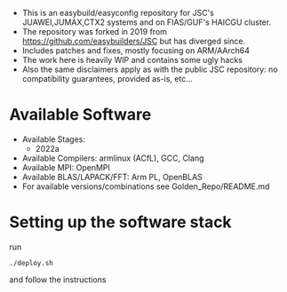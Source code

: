 

* This is an easybuild/easyconfig repository for JSC's JUAWEI,JUMAX,CTX2 systems and on FIAS/GUF's HAICGU cluster.
* The repository was forked in 2019 from https://github.com/easybuilders/JSC but has diverged since.
* Includes patches and fixes, mostly focusing on ARM/AArch64
* The work here is heavily WIP and contains some ugly hacks
* Also the same disclaimers apply as with the public JSC repository: no compatibility guarantees, provided as-is, etc...

# Available Software

* Available Stages:
    * 2022a
* Available Compilers: armlinux (ACfL), GCC, Clang
* Available MPI: OpenMPI
* Available BLAS/LAPACK/FFT: Arm PL, OpenBLAS 
* For available versions/combinations see Golden\_Repo/README.md

# Setting up the software stack

run 
```
./deploy.sh
```
and follow the instructions
